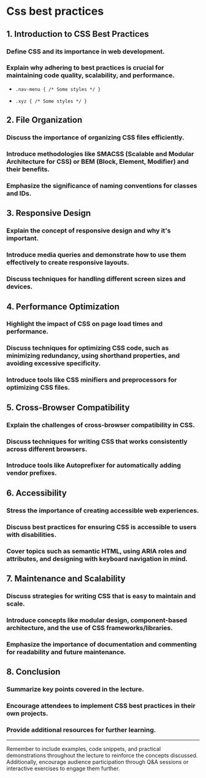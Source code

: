 # Css best practices

## 1. Introduction to CSS Best Practices

### Define CSS and its importance in web development.

### Explain why adhering to best practices is crucial for maintaining code quality, scalability, and performance.

- `.nav-menu {
    /* Some styles */
} `

- `.xyz {
    /* Some styles */
} `

## 2. File Organization

### Discuss the importance of organizing CSS files efficiently.

### Introduce methodologies like SMACSS (Scalable and Modular Architecture for CSS) or BEM (Block, Element, Modifier) and their benefits.

### Emphasize the significance of naming conventions for classes and IDs.

## 3. Responsive Design

### Explain the concept of responsive design and why it's important.

### Introduce media queries and demonstrate how to use them effectively to create responsive layouts.

### Discuss techniques for handling different screen sizes and devices.

## 4. Performance Optimization

### Highlight the impact of CSS on page load times and performance.

### Discuss techniques for optimizing CSS code, such as minimizing redundancy, using shorthand properties, and avoiding excessive specificity.

### Introduce tools like CSS minifiers and preprocessors for optimizing CSS files.

## 5. Cross-Browser Compatibility

### Explain the challenges of cross-browser compatibility in CSS.

### Discuss techniques for writing CSS that works consistently across different browsers.

### Introduce tools like Autoprefixer for automatically adding vendor prefixes.

## 6. Accessibility

### Stress the importance of creating accessible web experiences.

### Discuss best practices for ensuring CSS is accessible to users with disabilities.

### Cover topics such as semantic HTML, using ARIA roles and attributes, and designing with keyboard navigation in mind.

## 7. Maintenance and Scalability

### Discuss strategies for writing CSS that is easy to maintain and scale.

### Introduce concepts like modular design, component-based architecture, and the use of CSS frameworks/libraries.

### Emphasize the importance of documentation and commenting for readability and future maintenance.

## 8. Conclusion

### Summarize key points covered in the lecture.

### Encourage attendees to implement CSS best practices in their own projects.

### Provide additional resources for further learning.

---

Remember to include examples, code snippets, and practical demonstrations throughout the lecture to reinforce the concepts discussed. Additionally, encourage audience participation through Q&A sessions or interactive exercises to engage them further.

